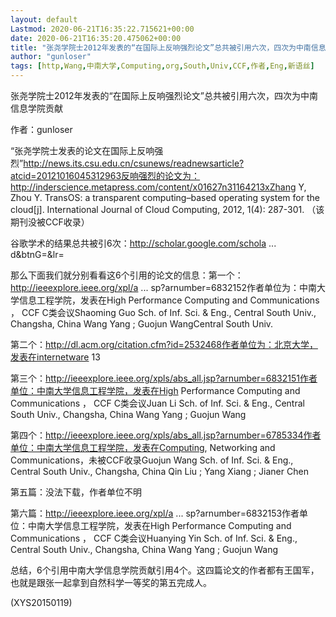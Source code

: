 ```yaml
---
layout: default
Lastmod: 2020-06-21T16:35:22.715621+00:00
date: 2020-06-21T16:35:20.475062+00:00
title: "张尧学院士2012年发表的“在国际上反响强烈论文”总共被引用六次，四次为中南信息"
author: "gunloser"
tags: [http,Wang,中南大学,Computing,org,South,Univ,CCF,作者,Eng,新语丝]
---
```


张尧学院士2012年发表的“在国际上反响强烈论文”总共被引用六次，四次为中南信息学院贡献

作者：gunloser

“张尧学院士发表的论文在国际上反响强烈”http://news.its.csu.edu.cn/csunews/readnewsarticle?atcid=20121016045312963反响强烈的论文为：http://inderscience.metapress.com/content/x01627n31164213xZhang Y, Zhou Y. TransOS: a transparent computing–based operating system for the cloud[j]. International Journal of Cloud Computing, 2012, 1(4): 287-301. （该期刊没被CCF收录）

谷歌学术的结果总共被引6次：http://scholar.google.com/schola ... d&btnG=&lr=

那么下面我们就分别看看这6个引用的论文的信息：第一个：http://ieeexplore.ieee.org/xpl/a ... sp?arnumber=6832152作者单位为：中南大学信息工程学院，发表在High Performance Computing and Communications ， CCF C类会议Shaoming Guo Sch. of Inf. Sci. & Eng., Central South Univ., Changsha, China Wang Yang ; Guojun WangCentral South Univ.

第二个：http://dl.acm.org/citation.cfm?id=2532468作者单位为：北京大学，发表在internetware 13

第三个：http://ieeexplore.ieee.org/xpls/abs_all.jsp?arnumber=6832151作者单位：中南大学信息工程学院，发表在High Performance Computing and Communications ， CCF C类会议Juan Li Sch. of Inf. Sci. & Eng., Central South Univ., Changsha, China Wang Yang ; Guojun Wang

第四个：http://ieeexplore.ieee.org/xpls/abs_all.jsp?arnumber=6785334作者单位：中南大学信息工程学院，发表在Computing, Networking and Communications，未被CCF收录Guojun Wang Sch. of Inf. Sci. & Eng., Central South Univ., Changsha, China Qin Liu ; Yang Xiang ; Jianer Chen

第五篇：没法下载，作者单位不明

第六篇：http://ieeexplore.ieee.org/xpl/a ... sp?arnumber=6832153作者单位：中南大学信息工程学院，发表在High Performance Computing and Communications ， CCF C类会议Huanying Yin Sch. of Inf. Sci. & Eng., Central South Univ., Changsha, China Wang Yang ; Guojun Wang

总结，6个引用中南大学信息学院贡献引用4个。这四篇论文的作者都有王国军，也就是跟张一起拿到自然科学一等奖的第五完成人。

(XYS20150119)

